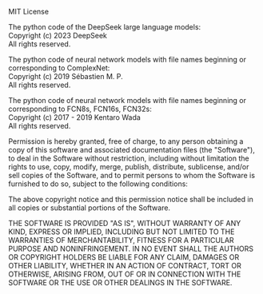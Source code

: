 MIT License

The python code of the DeepSeek large language models:<br/>
Copyright (c) 2023 DeepSeek<br/>
All rights reserved.

The python code of neural network models with file names beginning or corresponding to ComplexNet:<br/>
Copyright (c) 2019 Sébastien M. P.<br/>
All rights reserved.

The python code of neural network models with file names beginning or corresponding to FCN8s, FCN16s, FCN32s:<br/>
Copyright (c) 2017 - 2019 Kentaro Wada<br/>
All rights reserved.

Permission is hereby granted, free of charge, to any person obtaining a copy
of this software and associated documentation files (the "Software"), to deal
in the Software without restriction, including without limitation the rights
to use, copy, modify, merge, publish, distribute, sublicense, and/or sell
copies of the Software, and to permit persons to whom the Software is
furnished to do so, subject to the following conditions:

The above copyright notice and this permission notice shall be included in all
copies or substantial portions of the Software.

THE SOFTWARE IS PROVIDED "AS IS", WITHOUT WARRANTY OF ANY KIND, EXPRESS OR
IMPLIED, INCLUDING BUT NOT LIMITED TO THE WARRANTIES OF MERCHANTABILITY,
FITNESS FOR A PARTICULAR PURPOSE AND NONINFRINGEMENT. IN NO EVENT SHALL THE
AUTHORS OR COPYRIGHT HOLDERS BE LIABLE FOR ANY CLAIM, DAMAGES OR OTHER
LIABILITY, WHETHER IN AN ACTION OF CONTRACT, TORT OR OTHERWISE, ARISING FROM,
OUT OF OR IN CONNECTION WITH THE SOFTWARE OR THE USE OR OTHER DEALINGS IN THE
SOFTWARE.
